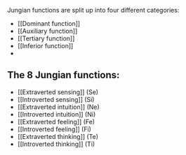 Jungian functions are split up into four different categories:
- [[Dominant function]]
- [[Auxiliary function]]
- [[Tertiary function]]
- [[Inferior function]]
-

## The 8 Jungian functions:
- [[Extraverted sensing]] (Se)
- [[Introverted sensing]] (Si)
- [[Extraverted intuition]] (Ne)
- [[Introverted intuition]] (Ni)
- [[Extraverted feeling]] (Fe)
- [[Introverted feeling]] (Fi)
- [[Extraverted thinking]] (Te)
- [[Introverted thinking]] (Ti)


